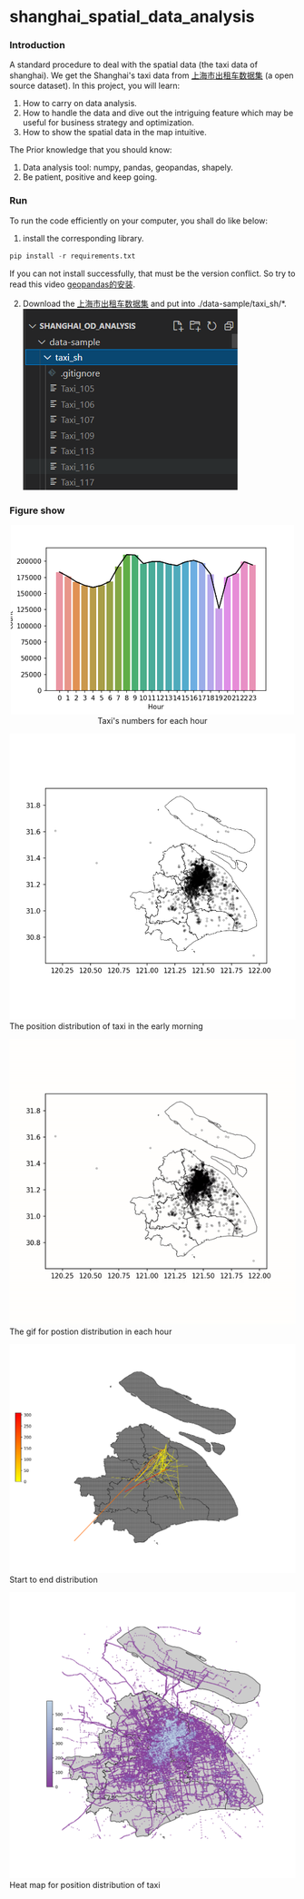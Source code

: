 # shanghai_spatial_data_analysis

### Introduction
A standard procedure to deal with the spatial data (the taxi data of shanghai). We get the Shanghai's taxi data from [上海市出租车数据集](http://www.cse.ust.hk/scrg/taxi.tar.gz) (a open source dataset). In this project, you will learn:

1. How to carry on data analysis.
2. How to handle the data and dive out the intriguing feature which may be useful for business strategy and optimization.
3. How to show the spatial data in the map intuitive.

The Prior knowledge that you should know:

1. Data analysis tool: numpy, pandas, geopandas, shapely.
2. Be patient, positive and keep going.

### Run

To run the code efficiently on your computer, you shall do like below:
1. install the corresponding library.
```python
pip install -r requirements.txt
```
If you can not install successfully, that must be the version conflict. So try to read this video [geopandas的安装](https://www.bilibili.com/video/BV1A5411a7xz?p=11).

2. Download the [上海市出租车数据集](http://www.cse.ust.hk/scrg/taxi.tar.gz) and put into ./data-sample/taxi_sh/*.
![File position](./images/file_position.png)

### Figure show

<p align="center">
  <img width="500" src="./images/hour_count.png" alt="hour_count">
  Taxi's numbers for each hour
</p>

![hour0_distribution](./images/hour0_distribution.png)
The position distribution of taxi in the early morning

![video](./images/video.gif)
The gif for postion distribution in each hour

![taxi_start2end](./images/taxi_start2end.png)
Start to end distribution

![region_distribution](./images/region_distribution.png)
Heat map for position distribution of taxi